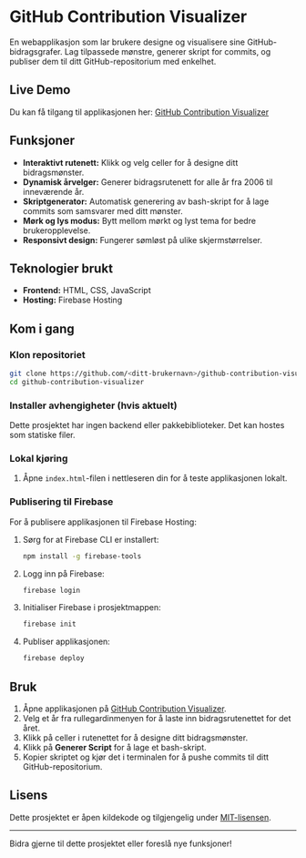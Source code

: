 # GitHub Contribution Visualizer

En webapplikasjon som lar brukere designe og visualisere sine GitHub-bidragsgrafer. Lag tilpassede mønstre, generer skript for commits, og publiser dem til ditt GitHub-repositorium med enkelhet.

## Live Demo

Du kan få tilgang til applikasjonen her: [GitHub Contribution Visualizer](https://github-contribution-visualizer.web.app/)

## Funksjoner

- **Interaktivt rutenett:** Klikk og velg celler for å designe ditt bidragsmønster.
- **Dynamisk årvelger:** Generer bidragsrutenett for alle år fra 2006 til inneværende år.
- **Skriptgenerator:** Automatisk generering av bash-skript for å lage commits som samsvarer med ditt mønster.
- **Mørk og lys modus:** Bytt mellom mørkt og lyst tema for bedre brukeropplevelse.
- **Responsivt design:** Fungerer sømløst på ulike skjermstørrelser.

## Teknologier brukt

- **Frontend:** HTML, CSS, JavaScript
- **Hosting:** Firebase Hosting

## Kom i gang

### Klon repositoriet

```bash
git clone https://github.com/<ditt-brukernavn>/github-contribution-visualizer.git
cd github-contribution-visualizer
```

### Installer avhengigheter (hvis aktuelt)

Dette prosjektet har ingen backend eller pakkebiblioteker. Det kan hostes som statiske filer.

### Lokal kjøring

1. Åpne `index.html`-filen i nettleseren din for å teste applikasjonen lokalt.

### Publisering til Firebase

For å publisere applikasjonen til Firebase Hosting:

1. Sørg for at Firebase CLI er installert:

   ```bash
   npm install -g firebase-tools
   ```

2. Logg inn på Firebase:

   ```bash
   firebase login
   ```

3. Initialiser Firebase i prosjektmappen:

   ```bash
   firebase init
   ```

4. Publiser applikasjonen:
   ```bash
   firebase deploy
   ```

## Bruk

1. Åpne applikasjonen på [GitHub Contribution Visualizer](https://github-contribution-visualizer.web.app/).
2. Velg et år fra rullegardinmenyen for å laste inn bidragsrutenettet for det året.
3. Klikk på celler i rutenettet for å designe ditt bidragsmønster.
4. Klikk på **Generer Script** for å lage et bash-skript.
5. Kopier skriptet og kjør det i terminalen for å pushe commits til ditt GitHub-repositorium.

## Lisens

Dette prosjektet er åpen kildekode og tilgjengelig under [MIT-lisensen](LICENSE).

---

Bidra gjerne til dette prosjektet eller foreslå nye funksjoner!
